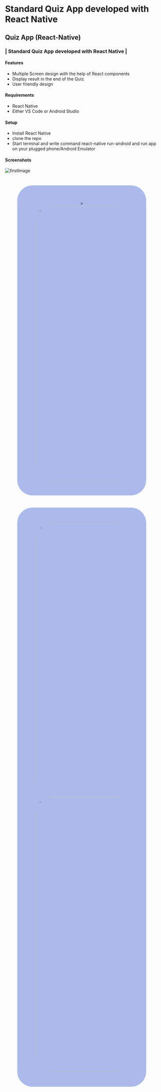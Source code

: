 # Standard Quiz App developed with React Native

## Quiz App (React-Native)

### | Standard Quiz App developed with React Native |

#### Features

- Multiple Screen design with the help of React components
- Display result in the end of the Quiz
- User friendly design

#### Requirements

- React Native
- Either VS Code or Android Studio

#### Setup

- Install React Native
- clone the repo
- Start terminal and write command react-native run-android and run app on your plugged phone/Android Emulator

#### Screenshots

![firstImage](https://raw.githubusercontent.com/amolchourasia27/Quiz-App---Reactnative/main/MDfileImages/img1.jpg)

<div
 align="center" class="div-3">
<span
>
<!-- <image class="img-style" src="https://raw.githubusercontent.com/amolchourasia27/Quiz-App---Reactnative/main/MDfileImages/img1.jpg"width = 500 height=900 -->
>
</span>
<span
>
<image class="img-style" src="MDfileImages\img2.jpg"width = 500 height=900
>
</span
>
</div>

<div
 align="center" class="div-3">
<span
>
<image class="img-style" src="MDfileImages\img3.jpg"width = 500 height=900
>
</span>
<span
>
<image class="img-style" src="MDfileImages\img4.jpg"width = 500 height=900
>
</span
>
</div>

<style
>



    .div-3 {
     background-color: #ABBAEA ;
     border-radius: 50px ;
     margin:40px;
     padding:50px
    }
    .img-style{
        border-radius:50px;
        margin-left:10px;
        margin-right:10px;
        padding:10%,15%,10%,15%;
    }
</style>

